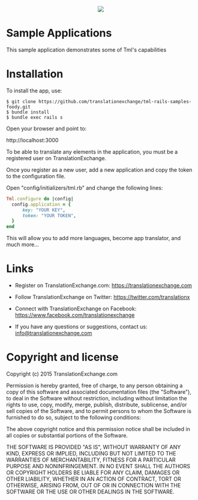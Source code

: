 
<p align="center">
  <img src="https://avatars0.githubusercontent.com/u/1316274?v=3&s=200">
</p>

Sample Applications
==================

This sample application demonstrates some of Tml's capabilities


Installation
==================

To install the app, use:

```ssh
$ git clone https://github.com/translationexchange/tml-rails-samples-foody.git
$ bundle install
$ bundle exec rails s
```

Open your browser and point to:

http://localhost:3000


To be able to translate any elements in the application, you must be a registered user on TranslationExchange.

Once you register as a new user, add a new application and copy the token to the configuration file.

Open "config/initializers/tml.rb" and change the following lines:

```ruby
Tml.configure do |config|
  config.application = {
      key: "YOUR KEY",
      token: "YOUR TOKEN",
  }
end
```

This will allow you to add more languages, become app translator, and much more...


Links
==================

* Register on TranslationExchange.com: https://translationexchange.com

* Follow TranslationExchange on Twitter: https://twitter.com/translationx

* Connect with TranslationExchange on Facebook: https://www.facebook.com/translationexchange

* If you have any questions or suggestions, contact us: info@translationexchange.com


Copyright and license
==================

Copyright (c) 2015 TranslationExchange.com

Permission is hereby granted, free of charge, to any person obtaining
a copy of this software and associated documentation files (the
"Software"), to deal in the Software without restriction, including
without limitation the rights to use, copy, modify, merge, publish,
distribute, sublicense, and/or sell copies of the Software, and to
permit persons to whom the Software is furnished to do so, subject to
the following conditions:

The above copyright notice and this permission notice shall be
included in all copies or substantial portions of the Software.

THE SOFTWARE IS PROVIDED "AS IS", WITHOUT WARRANTY OF ANY KIND,
EXPRESS OR IMPLIED, INCLUDING BUT NOT LIMITED TO THE WARRANTIES OF
MERCHANTABILITY, FITNESS FOR A PARTICULAR PURPOSE AND
NONINFRINGEMENT. IN NO EVENT SHALL THE AUTHORS OR COPYRIGHT HOLDERS BE
LIABLE FOR ANY CLAIM, DAMAGES OR OTHER LIABILITY, WHETHER IN AN ACTION
OF CONTRACT, TORT OR OTHERWISE, ARISING FROM, OUT OF OR IN CONNECTION
WITH THE SOFTWARE OR THE USE OR OTHER DEALINGS IN THE SOFTWARE.